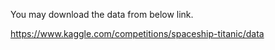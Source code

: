 You may download the data from below link.

https://www.kaggle.com/competitions/spaceship-titanic/data
